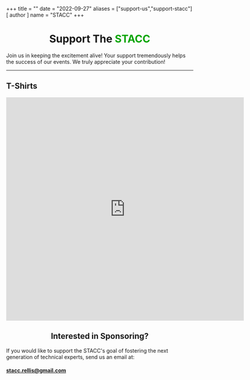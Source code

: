 +++
title = ""
date = "2022-09-27"
aliases = ["support-us","support-stacc"]
[ author ]
  name = "STACC"
+++

<center><h1>Support The <div style="color: #07a500; display: inline;">STACC</div></h1></center>


Join us in keeping the excitement alive! Your support tremendously helps the success of our events. We truly appreciate your contribution!


----------------------------------------------------------------
<h2>T-Shirts</h2>

<center><iframe src="https://docs.google.com/forms/d/e/1FAIpQLSc14XkaJp0KKB2yWM28zUf1mb6Os2rMjXxvVFfGHZ9a0pRxAA/viewform?embedded=true" width="640" height="600" frameborder="0" marginheight="0" marginwidth="0">Loading…</iframe></center>

<center><h2>Interested in Sponsoring?</h2></center>

If you would like to support the STACC's goal of fostering the next generation of technical experts, send us an email at:

#### stacc.rellis@gmail.com
